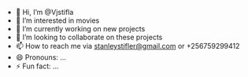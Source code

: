 - 👋 Hi, I’m @Vjstifla
- 👀 I’m interested in movies
- 🌱 I’m currently working on new projects 
- 💞️ I’m looking to collaborate on these projects 
- 📫 How to reach me via stanleystifler@gmail.com or +256759299412
- 😄 Pronouns: ...
- ⚡ Fun fact: ...

<!---
Vjstifla/Vjstifla is a ✨ special ✨ repository because its `README.md` (this file) appears on your GitHub profile.
You can click the Preview link to take a look at your changes.
--->
